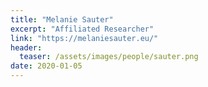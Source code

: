 ```yaml
---
title: "Melanie Sauter"
excerpt: "Affiliated Researcher"
link: "https://melaniesauter.eu/"
header:
  teaser: /assets/images/people/sauter.png
date: 2020-01-05
---
```

